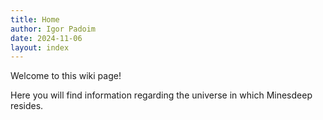 ```yaml
---
title: Home
author: Igor Padoim
date: 2024-11-06
layout: index
---
```


Welcome to this wiki page!

Here you will find information regarding the universe in which Minesdeep resides.
